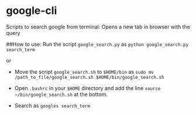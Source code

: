 # google-cli
Scripts to search google from terminal: Opens a new tab in browser with the query

##How to use:
Run the script `google_search.py` as `python google_search.py search_term`

or

- Move the script `google_search.sh` to `$HOME/bin` as `sudo mv /path_to_file/google_search.sh $HOME/bin/google_search.sh`

- Open `.bashrc` in your `$HOME` directory and add the line `source ~/bin/google_search.sh` at the bottom.

- Search as `googles search_term`
